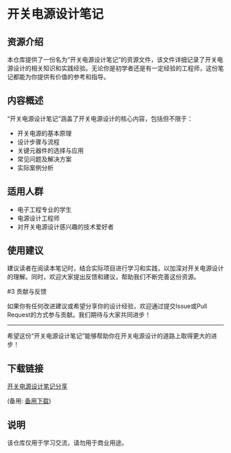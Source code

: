 # 开关电源设计笔记

## 资源介绍

本仓库提供了一份名为“开关电源设计笔记”的资源文件，该文件详细记录了开关电源设计的相关知识和实践经验。无论你是初学者还是有一定经验的工程师，这份笔记都能为你提供有价值的参考和指导。

## 内容概述

“开关电源设计笔记”涵盖了开关电源设计的核心内容，包括但不限于：

- 开关电源的基本原理
- 设计步骤与流程
- 关键元器件的选择与应用
- 常见问题及解决方案
- 实际案例分析

## 适用人群

- 电子工程专业的学生
- 电源设计工程师
- 对开关电源设计感兴趣的技术爱好者

## 使用建议

建议读者在阅读本笔记时，结合实际项目进行学习和实践，以加深对开关电源设计的理解。同时，欢迎大家提出反馈和建议，帮助我们不断完善这份资源。

#3 贡献与反馈

如果你有任何改进建议或希望分享你的设计经验，欢迎通过提交Issue或Pull Request的方式参与贡献。我们期待与大家共同进步！

---

希望这份“开关电源设计笔记”能够帮助你在开关电源设计的道路上取得更大的进步！

## 下载链接
[开关电源设计笔记分享](https://pan.quark.cn/s/63aa96186a48) 

(备用: [备用下载](https://pan.baidu.com/s/1clVZ7H-SuAMqH-GUDY9pfQ?pwd=1234))

## 说明

该仓库仅用于学习交流，请勿用于商业用途。
